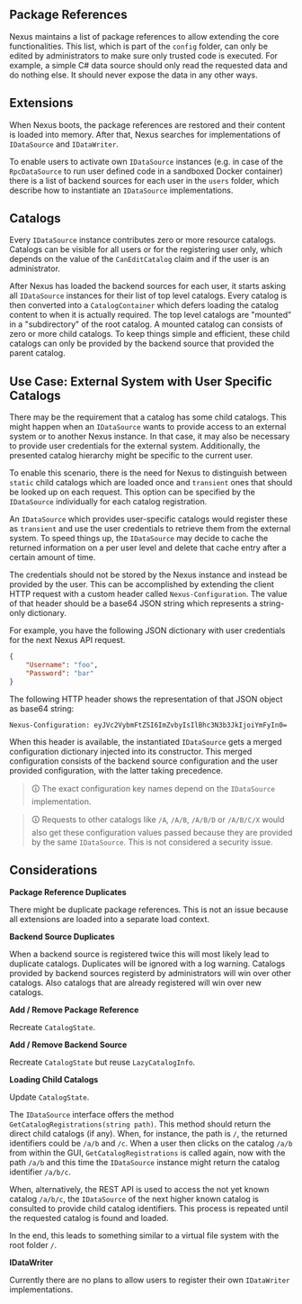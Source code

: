 ## Package References

Nexus maintains a list of package references to allow extending the core functionalities. This list, which is part of the `config` folder, can only be edited by administrators to make sure only trusted code is executed. For example, a simple C# data source should only read the requested data and do nothing else. It should never expose the data in any other ways.

## Extensions

When Nexus boots, the package references are restored and their content is loaded into memory. After that, Nexus searches for implementations of `IDataSource` and `IDataWriter`.

To enable users to activate own `IDataSource` instances (e.g. in case of the `RpcDataSource` to run user defined code in a sandboxed Docker container) there is a list of backend sources for each user in the `users` folder, which describe how to instantiate an `IDataSource` implementations.

## Catalogs

Every `IDataSource` instance contributes zero or more resource catalogs. Catalogs can be visible for all users or for the registering user only, which depends on the value of the `CanEditCatalog` claim and if the user is an administrator.

After Nexus has loaded the backend sources for each user, it starts asking all `IDataSource` instances for their list of top level catalogs. Every catalog is then converted into a `CatalogContainer` which defers loading the catalog content to when it is actually required. The top level catalogs are "mounted" in a "subdirectory" of the root catalog. A mounted catalog can consists of zero or more child catalogs. To keep things simple and efficient, these child catalogs can only be provided by the backend source that provided the parent catalog.

## Use Case: External System with User Specific Catalogs

There may be the requirement that a catalog has some child catalogs. This might happen when an `IDataSource` wants to provide access to an external system or to another Nexus instance. In that case, it may also be necessary to provide user credentials for the external system. Additionally, the presented catalog hierarchy might be specific to the current user.

To enable this scenario, there is the need for Nexus to distinguish between `static` child catalogs which are loaded once and `transient` ones that should be looked up on each request. This option can be specified by the `IDataSource` individually for each catalog registration.

An `IDataSource` which provides user-specific catalogs would register these as `transient` and use the user credentials to retrieve them from the external system. To speed things up, the `IDataSource` may decide to cache the returned information on a per user level and delete that cache entry after a certain amount of time. 

The credentials should not be stored by the Nexus instance and instead be provided by the user. This can be accomplished by extending the client HTTP request with a custom header called `Nexus-Configuration`. The value of that header should be a base64 JSON string which represents a string-only dictionary.

For example, you have the following JSON dictionary with user credentials for the next Nexus API request.

```json
{
    "Username": "foo",
    "Password": "bar"
}
```

The following HTTP header shows the representation of that JSON object as base64 string:

```
Nexus-Configuration: eyJVc2VybmFtZSI6ImZvbyIsIlBhc3N3b3JkIjoiYmFyIn0=
```

When this header is available, the instantiated `IDataSource` gets a merged configuration dictionary injected into its constructor. This merged configuration consists of the backend source configuration and the user provided configuration, with the latter taking precedence.

> 🛈 The exact configuration key names depend on the `IDataSource` implementation.

> 🛈 Requests to other catalogs like `/A`, `/A/B`, `/A/B/D` or `/A/B/C/X` would also get these configuration values passed because they are provided by the same `IDataSource`. This is not considered a security issue.

## Considerations

**Package Reference Duplicates**

There might be duplicate package references. This is not an issue because all extensions are loaded into a separate load context.

**Backend Source Duplicates**

When a backend source is registered twice this will most likely lead to duplicate catalogs. Duplicates will be ignored with a log warning. Catalogs provided by backend sources registerd by administrators will win over other catalogs. Also catalogs that are already registered will win over new catalogs.

**Add / Remove Package Reference**

Recreate `CatalogState`.

**Add / Remove Backend Source**

Recreate `CatalogState` but reuse `LazyCatalogInfo`.

**Loading Child Catalogs**

Update `CatalogState`.

The `IDataSource` interface offers the method `GetCatalogRegistrations(string path)`. This method should return the direct child catalogs (if any). When, for instance, the path is `/`, the returned identifiers could be `/a/b` and `/c`. When a user then clicks on the catalog `/a/b` from within the GUI, `GetCatalogRegistrations` is called again, now with the path `/a/b` and this time the `IDataSource` instance might return the catalog identifier `/a/b/c`.

When, alternatively, the REST API is used to access the not yet known catalog `/a/b/c`, the `IDataSource` of the next higher known catalog is consulted to provide child catalog identifiers. This process is repeated until the requested catalog is found and loaded.

In the end, this leads to something similar to a virtual file system with the root folder `/`.

**IDataWriter**

Currently there are no plans to allow users to register their own `IDataWriter` implementations.